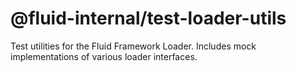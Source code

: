 # @fluid-internal/test-loader-utils

Test utilities for the Fluid Framework Loader. Includes mock implementations of various loader interfaces.
